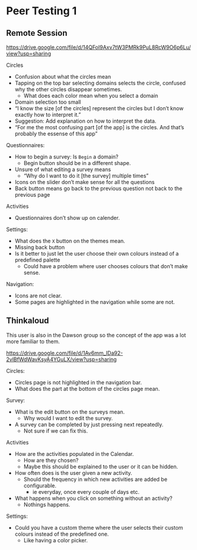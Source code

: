 # Peer Testing 1

## Remote Session

https://drive.google.com/file/d/14QFoI9Axv7tW3PMRk9PuL8RcW9O6p6Lu/view?usp=sharing

Circles

- Confusion about what the circles mean
- Tapping on the top bar selecting domains selects the circle, confused why the other circles disappear sometimes.
  - What does each color mean when you select a domain
- Domain selection too small
- “I know the size [of the circles] represent the circles but I don’t know exactly how to interpret it.”
- Suggestion: Add explanation on how to interpret the data.
- “For me the most confusing part [of the app] is the circles. And that’s probably the essense of this app”

Questionnaires:

- How to begin a survey: Is `Begin` a domain?
  - Begin button should be in a different shape.
- Unsure of what editing a survey means
  - “Why do I want to do it [the survey] multiple times”
- Icons on the slider don’t make sense for all the questions
- Back button means go back to the previous question not back to the previous page

Activities

- Questionnaires don’t show up on calender.

Settings:

- What does the `X` button on the themes mean.
- Missing back button
- Is it better to just let the user choose their own colours instead of a predefined palette
  - Could have a problem where user chooses colours that don’t make sense.

Navigation:

- Icons are not clear.
- Some pages are highlighted in the navigation while some are not.

## Thinkaloud

This user is also in the Dawson group so the concept of the app was a lot more familiar to them.

https://drive.google.com/file/d/1Av6mm_IDa92-2vlBfWdWavKsyA4YGuLX/view?usp=sharing

Circles:

- Circles page is not highlighted in the navigation bar.
- What does the part at the bottom of the circles page mean.

Survey:

- What is the edit button on the surveys mean.
  - Why would I want to edit the survey.
- A survey can be completed by just pressing next repeatedly.
  - Not sure if we can fix this.

Activities

- How are the activities populated in the Calendar.
  - How are they chosen?
  - Maybe this should be explained to the user or it can be hidden.
- How often does is the user given a new activity.
  - Should the frequency in which new activities are added be configurable.
    - ie everyday, once every couple of days etc.
- What happens when you click on something without an activity?
  - Nothings happens.

Settings:

- Could you have a custom theme where the user selects their custom colours instead of the predefined one.
  - Like having a color picker.
